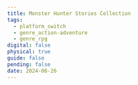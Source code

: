 ```yaml
---
title: Monster Hunter Stories Collection
tags:
  - platform_switch
  - genre_action-adventure
  - genre_rpg
digital: false
physical: true
guide: false
pending: false
date: 2024-06-26
---
```

